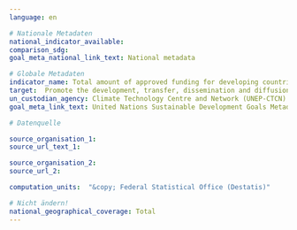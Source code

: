 ```yaml
---
language: en

# Nationale Metadaten
national_indicator_available:
comparison_sdg:
goal_meta_national_link_text: National metadata

# Globale Metadaten
indicator_name: Total amount of approved funding for developing countries to promote the development, transfer, dissemination and diffusion of environmentally sound technologies
target:  Promote the development, transfer, dissemination and diffusion of environmentally sound technologies to developing countries on favourable terms, including on concessional and preferential terms, as mutually agreed
un_custodian_agency: Climate Technology Centre and Network (UNEP-CTCN)
goal_meta_link_text: United Nations Sustainable Development Goals Metadata

# Datenquelle

source_organisation_1:
source_url_text_1:

source_organisation_2:
source_url_2:

computation_units:  "&copy; Federal Statistical Office (Destatis)"

# Nicht ändern!
national_geographical_coverage: Total
---
```


